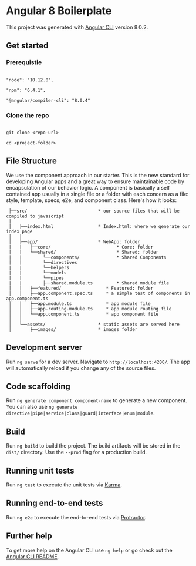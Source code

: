 # Angular 8 Boilerplate

This project was generated with [Angular CLI](https://github.com/angular/angular-cli) version 8.0.2.

## Get started

### Prerequistie


```shell

"node": "10.12.0",

"npm": "6.4.1",

"@angular/compiler-cli": "8.0.4"

```
### Clone the repo


```shell

git clone <repo-url>

cd <project-folder>

```
## File Structure
We use the component approach in our starter. This is the new standard for developing Angular apps and a great way to ensure maintainable code by encapsulation of our behavior logic. A component is basically a self contained app usually in a single file or a folder with each concern as a file: style, template, specs, e2e, and component class. Here's how it looks:
```
 ├──src/                           * our source files that will be compiled to javascript
 |   
 |   ├──index.html                 * Index.html: where we generate our index page
 │   │
 │   ├──app/                       * WebApp: folder
 |   |   ├──core/                         * Core: folder
 |   |   └──shared/                       * Shared: folder
 |   |        └──components/              * Shared Components
 |   |        └──directives         
 |   |        └──helpers
 |   |        └──models
 |   |        └──pipes
 |   |        ├──shared.module.ts         * Shared module file
 |   |   ├──featured/                 * Featured: folder
 │   │   ├──app.component.spec.ts     * a simple test of components in app.component.ts
 │   │   ├──app.module.ts             * app module file
 │   │   ├──app-routing.module.ts     * app module routing file
 │   │   └──app.component.ts          * app component file
 │   │
 │   └──assets/                    * static assets are served here
 │       ├──images/                * images folder

```

## Development server

Run `ng serve` for a dev server. Navigate to `http://localhost:4200/`. The app will automatically reload if you change any of the source files.

## Code scaffolding

Run `ng generate component component-name` to generate a new component. You can also use `ng generate directive|pipe|service|class|guard|interface|enum|module`.

## Build

Run `ng build` to build the project. The build artifacts will be stored in the `dist/` directory. Use the `--prod` flag for a production build.

## Running unit tests

Run `ng test` to execute the unit tests via [Karma](https://karma-runner.github.io).

## Running end-to-end tests

Run `ng e2e` to execute the end-to-end tests via [Protractor](http://www.protractortest.org/).

## Further help

To get more help on the Angular CLI use `ng help` or go check out the [Angular CLI README](https://github.com/angular/angular-cli/blob/master/README.md).
